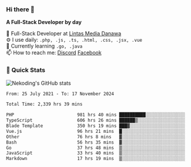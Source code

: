 ### Hi there 👋

**A Full-Stack Developer by day**

🔭 Full-Stack Developer at [Lintas Media Danawa](https://www.lintasmediadanawa.com/)  
⚙️ I use daily: `.php, .js, .ts, .html, .css, .jsx, .vue`  
🌱 Currently learning `.go, .java`  
📫 How to reach me: [Discord](https://discordapp.com/users/984448732999327766)  [Facebook](https://fb.me/tyvandi)  

### 🚀 Quick Stats  

![Nekoding's GitHub stats](https://github-readme-stats.vercel.app/api?username=nekoding&show_icons=true)

<!--START_SECTION:waka-->

```txt
From: 25 July 2021 - To: 17 November 2024

Total Time: 2,339 hrs 39 mins

PHP                        981 hrs 40 mins ██████████░░░░░░░░░░░░░░░   40.64 %
TypeScript                 606 hrs 26 mins ██████▒░░░░░░░░░░░░░░░░░░   25.10 %
Blade Template             350 hrs 19 mins ███▓░░░░░░░░░░░░░░░░░░░░░   14.50 %
Vue.js                     96 hrs 21 mins  █░░░░░░░░░░░░░░░░░░░░░░░░   03.99 %
Other                      76 hrs 8 mins   ▓░░░░░░░░░░░░░░░░░░░░░░░░   03.15 %
Bash                       56 hrs 35 mins  ▓░░░░░░░░░░░░░░░░░░░░░░░░   02.34 %
Go                         37 hrs 48 mins  ▒░░░░░░░░░░░░░░░░░░░░░░░░   01.57 %
JavaScript                 33 hrs 40 mins  ▒░░░░░░░░░░░░░░░░░░░░░░░░   01.39 %
Markdown                   17 hrs 19 mins  ▒░░░░░░░░░░░░░░░░░░░░░░░░   00.72 %
```

<!--END_SECTION:waka-->

<!--
**nekoding/nekoding** is a ✨ _special_ ✨ repository because its `README.md` (this file) appears on your GitHub profile.

Here are some ideas to get you started:

- 🔭 I’m currently working on ...
- 🌱 I’m currently learning ...
- 👯 I’m looking to collaborate on ...
- 🤔 I’m looking for help with ...
- 💬 Ask me about ...
- 📫 How to reach me: ...
- 😄 Pronouns: ...
- ⚡ Fun fact: ...
-->
